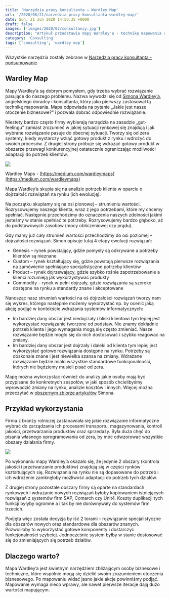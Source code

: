 ```yaml
---
title: 'Narzędzia pracy konsultanta – Wardley Map'
url: '/2020/06/21/narzedzia-pracy-konsultanta-wardley-map/'
date: Sun, 21 Jun 2020 14:56:35 +0000
draft: false
images: ['images/2020/02/consultancy.jpg']
description: "Artykuł przedstawia mapy Wardley'a - technikę mapowania otoczenia biznesowego."
category: 'Consulting'
tags: ['consulting', 'wardley map']
---
```


Wszystkie narzędzia zostały zebrane w [Narzędzia pracy konsultanta - podsumowanie](/2020/02/04/narzedzia-pracy-konsultanta-podsumowanie)

## Wardley Map

Mapy Wardley’a są dobrym pomysłem, gdy trzeba wybrać rozwiązanie pasujące do naszego problemu. Nazwa wywodzi się od [Simona Wardley’a](https://twitter.com/swardley), angielskiego doradcy i konsultanta, który jako pierwszy zastosował tą technikę mapowania. Mapa odpowiada na pytanie „Jakie jest nasze otoczenie biznesowe?” i pozwala dobrać odpowiednie rozwiązanie.

Niestety bardzo często firmy wybierają narzędzia na zasadzie „gut-feelingu” zamiast zrozumieć w jakiej sytuacji rynkowej się znajdują i jak wybrane rozwiązanie pasuje do obecnej sytuacji. Tworzy się od zera systemy, kiedy wystarczy wziąć gotowy produkt z rynku i wdrożyć do swoich procesów. Z drugiej strony próbuje się wdrażać gotowy produkt w obszarze przewagi konkurencyjnej ostatecznie ograniczając możliwości adaptacji do potrzeb klientów.

[![](/images/2020/06/wardley-map.jpg)](/images/2020/06/wardley-map.jpg)

Wardley Maps - [https://medium.com/wardleymaps](https://medium.com/wardleymaps)

Mapa Wardley’a skupia się na analizie potrzeb klienta w oparciu o dojrzałość rozwiązań na rynku (ich ewolucję).

Na początku skupiamy się na osi pionowej – strumieniu wartości. Rozrysowujemy naszego klienta, wraz z jego potrzebami, które my chcemy spełniać. Następnie przechodzimy do oznaczenia naszych zdolności jakimi jesteśmy w stanie spełniać te potrzeby. Rozrysowujemy bardzo głęboko, aż do podstawowych zasobów (mocy obliczeniowej czy prądu).

Gdy mamy już cały strumień wartości przechodzimy do osi poziomej – dojrzałości rozwiązań. Simon opisuje tutaj 4 etapy ewolucji rozwiązań:

 *   Genesis – rynek powstający, gdzie pomysły są odkrywane a potrzeby klientów są nieznane
 *   Custom – rynek kształtujący się, gdzie powstają pierwsze rozwiązania na zamówienie spełniające specjalistyczne potrzeby klientów
 *   Product – rynek dojrzewający, gdzie szybko rośnie zapotrzebowanie a klienci rozumieją jak wykorzystywać produkty
 *   Commodity – rynek w pełni dojrzały, gdzie rozwiązania są szeroko dostępne na rynku a standardy znane i akceptowane

Nanosząc nasz strumień wartości na oś dojrzałości rozwiązań tworzy nam się wykres, którego następnie możemy wykorzystać np. by ocenić jaką akcję podjąć w kontekście wdrażania systemów informatycznych:

 *   Im bardziej dany obszar jest niedojrzały i bliski klientowi tym lepiej jest wykorzystać rozwiązanie tworzone od podstaw. Nie znamy dokładnie potrzeb klienta i jego wymagania mogą się często zmieniać. Nasze rozwiązanie będzie mogło się do nich dostosować i szybko reagować na zmiany.
 *   Im bardziej dany obszar jest dojrzały i daleki od klienta tym lepiej jest wykorzystać gotowe rozwiązania dostępne na rynku. Potrzeby są doskonale znane i jest niewielka szansa na zmiany. Wdrażane rozwiązanie będzie miało wszystkie standardowe funkcjonalności, których nie będziemy musieli pisać od zera.

Mapę można wykorzystać również do analizy jakie osoby mają być przypisane do konkretnych zespołów, w jaki sposób chcielibyśmy wprowadzić zmiany na rynku, analizie kosztów i innych. Więcej można przeczytać w [obszernym zbiorze artykułów](https://medium.com/wardleymaps) Simona.

## Przykład wykorzystania

Firma z branży rolniczej zastanawiała się jakie rozwiązanie informatyczne wybrać do zarządzania ich procesami transportu, magazynowania, kontroli jakości, przetwarzania produktów oraz sprzedaży. Była duża chęć do pisania własnego oprogramowania od zera, by móc odwzorować wszystkie obszary działania firmy.

[![](/images/2020/06/wardley-map-production.png)](/images/2020/06/wardley-map-production.png)

Po wykonaniu mapy Wardley’a okazało się, że jedynie 2 obszary (kontrola jakości i przetwarzanie produktów) znajdują się w części rynków kształtujących się. Rozwiązania na rynku nie są dopasowane do potrzeb i ich wdrożenie zamknęłoby możliwość adaptacji do potrzeb tych działów.

Z drugiej strony pozostałe obszary firmy są oparte na standardach rynkowych i wdrażanie nowych rozwiązań byłoby kopiowaniem istniejących rozwiązań z systemów firm SAP, Comarch czy Unit4. Koszty duplikacji tych funkcji byłyby ogromne a i tak by nie dorównywały do systemów firm trzecich.

Podjęta więc została decyzja by iść 2 torami – rozwiązanie specjalistyczne dla obszarów nowych oraz standardowe dla obszarów znanych. Pozwoliłoby to wykorzystać gotowe komponenty i dostarczyć funkcjonalności szybciej. Jednocześnie system byłby w stanie dostosować się do zmieniających się potrzeb działów.

## Dlaczego warto?

Mapa Wardley’a jest świetnym narzędziem zbliżającym osoby biznesowe i techniczne, które wspólnie mogą się dzielić swoim zrozumieniem otoczenia biznesowego. Po mapowaniu widać jasno jakie akcje powinniśmy podjąć. Mapowanie wymaga nieco wprawy, ale nawet pierwsze iteracje dają dużo wartości mapującym.